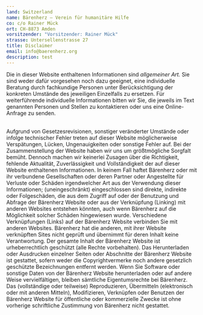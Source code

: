 ```yaml
---
land: Switzerland
name: Bärenherz – Verein für humanitäre Hilfe
co: c/o Rainer Mück
ort: CH-8873 Amden
vorsitzender: "Vorsitzender: Rainer Mück"
strasse: Untersellenstrasse 27
title: Disclaimer
email: info@baerenherz.org
description: test
---
```

Die in dieser Website enthaltenen Informationen sind *allgemeiner Art.* Sie sind weder dafür vorgesehen noch dazu geeignet, eine individuelle Beratung durch fachkundige Personen unter Berücksichtigung der konkreten Umstände des jeweiligen Einzelfalls zu ersetzen. Für weiterführende individuelle Informationen bitten wir Sie, die jeweils im Text genannten Personen und Stellen zu kontaktieren oder uns eine Online-Anfrage zu senden.

\
Aufgrund von Gesetzesrevisionen, sonstiger veränderter Umstände oder infolge technischer Fehler treten auf dieser Website möglicherweise Verspätungen, Lücken, Ungenauigkeiten oder sonstige Fehler auf. Bei der Zusammenstellung der Website haben wir uns um größtmögliche Sorgfalt bemüht. Dennoch machen wir keinerlei Zusagen über die Richtigkeit, fehlende Aktualität, Zuverlässigkeit und Vollständigkeit der auf dieser Website enthaltenen Informationen. In keinem Fall haftet Bärenherz oder mit ihr verbundene Gesellschaften oder deren Partner oder Angestellte für Verluste oder Schäden irgendwelcher Art aus der Verwendung dieser Informationen; (uneingeschränkt) eingeschlossen sind direkte, indirekte oder Folgeschäden, die aus dem Zugriff auf oder der Benutzung und Abfrage der Bärenherz Website oder aus der Verknüpfung (Linking) mit anderen Websites entstehen könnten, auch wenn Bärenherz auf die Möglichkeit solcher Schäden hingewiesen wurde. Verschiedene Verknüpfungen (Links) auf der Bärenherz Website verbinden Sie mit anderen Websites. Bärenherz hat die anderen, mit ihrer Website verknüpften Sites nicht geprüft und übernimmt für deren Inhalt keine Verantwortung. Der gesamte Inhalt der Bärenherz Website ist urheberrechtlich geschützt (alle Rechte vorbehalten). Das Herunterladen oder Ausdrucken einzelner Seiten oder Abschnitte der Bärenherz Website ist gestattet, sofern weder die Copyrightvermerke noch andere gesetzlich geschützte Bezeichnungen entfernt werden. Wenn Sie Software oder sonstige Daten von der Bärenherz Website herunterladen oder auf andere Weise vervielfältigen, bleiben sämtliche Eigentumsrechte bei Bärenherz. Das (vollständige oder teilweise) Reproduzieren, Übermitteln (elektronisch oder mit anderen Mitteln), Modifizieren, Verknüpfen oder Benutzen der Bärenherz Website für öffentliche oder kommerzielle Zwecke ist ohne vorherige schriftliche Zustimmung von Bärenherz nicht gestattet.